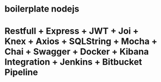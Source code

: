 # boilerplate nodejs
# Restfull + Express + JWT + Joi + Knex + Axios + SQLString + Mocha + Chai + Swagger + Docker + Kibana Integration + Jenkins + Bitbucket Pipeline

